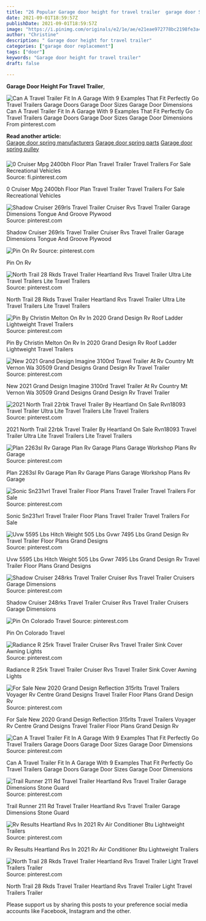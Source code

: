 ```yaml
---
title: "26 Popular Garage door height for travel trailer  garage door Style"
date: 2021-09-01T18:59:57Z
publishDate: 2021-09-01T18:59:57Z
image: "https://i.pinimg.com/originals/e2/1e/ae/e21eae972778bc2198fe3a4b59501404.png"
author: "Christine"
description: " Garage door height for travel trailer"
categories: ["garage door replacement"]
tags: ["door"]
keywords: "Garage door height for travel trailer"
draft: false

---
```

<!-- Head tag Code -->
**Garage Door Height For Travel Trailer**, 

![Can A Travel Trailer Fit In A Garage With 9 Examples That Fit Perfectly Go Travel Trailers Garage Doors Garage Door Sizes Garage Door Dimensions](https://i.pinimg.com/originals/a6/af/4a/a6af4a03fabbf4c63be69ab5a0af9ced.png "Can A Travel Trailer Fit In A Garage With 9 Examples That Fit Perfectly Go Travel Trailers Garage Doors Garage Door Sizes Garage Door Dimensions")
Can A Travel Trailer Fit In A Garage With 9 Examples That Fit Perfectly Go Travel Trailers Garage Doors Garage Door Sizes Garage Door Dimensions From pinterest.com

**Read another article:**  
[Garage door spring manufacturers](/garage-door-spring-manufacturers/)
[Garage door spring parts](/garage-door-spring-parts/)
[Garage door spring pulley](/garage-door-spring-pulley/)




### 

 


![0 Cruiser Mpg 2400bh Floor Plan Travel Trailer Travel Trailers For Sale Recreational Vehicles](https://i.pinimg.com/736x/94/a3/b7/94a3b7d92428efc932118df33b74e0b5.jpg "0 Cruiser Mpg 2400bh Floor Plan Travel Trailer Travel Trailers For Sale Recreational Vehicles")
Source: fi.pinterest.com

0 Cruiser Mpg 2400bh Floor Plan Travel Trailer Travel Trailers For Sale Recreational Vehicles  

![Shadow Cruiser 269rls Travel Trailer Cruiser Rvs Travel Trailer Garage Dimensions Tongue And Groove Plywood](https://i.pinimg.com/736x/11/8c/94/118c941911bdf42c722edc069ccf9338.jpg "Shadow Cruiser 269rls Travel Trailer Cruiser Rvs Travel Trailer Garage Dimensions Tongue And Groove Plywood")
Source: pinterest.com

Shadow Cruiser 269rls Travel Trailer Cruiser Rvs Travel Trailer Garage Dimensions Tongue And Groove Plywood  

![Pin On Rv](https://i.pinimg.com/736x/a3/df/1b/a3df1bd2a1c503113d28ee83153b00ce.jpg "Pin On Rv")
Source: pinterest.com

Pin On Rv  

![North Trail 28 Rkds Travel Trailer Heartland Rvs Travel Trailer Ultra Lite Travel Trailers Lite Travel Trailers](https://i.pinimg.com/originals/97/9d/de/979dde224e9d130f6c8209d8e6b70325.png "North Trail 28 Rkds Travel Trailer Heartland Rvs Travel Trailer Ultra Lite Travel Trailers Lite Travel Trailers")
Source: pinterest.com

North Trail 28 Rkds Travel Trailer Heartland Rvs Travel Trailer Ultra Lite Travel Trailers Lite Travel Trailers  

![Pin By Christin Melton On Rv In 2020 Grand Design Rv Roof Ladder Lightweight Travel Trailers](https://i.pinimg.com/originals/71/9c/cb/719ccbb0b6879d77444017cf2eaf4767.png "Pin By Christin Melton On Rv In 2020 Grand Design Rv Roof Ladder Lightweight Travel Trailers")
Source: pinterest.com

Pin By Christin Melton On Rv In 2020 Grand Design Rv Roof Ladder Lightweight Travel Trailers  

![New 2021 Grand Design Imagine 3100rd Travel Trailer At Rv Country Mt Vernon Wa 30509 Grand Designs Grand Design Rv Travel Trailer](https://i.pinimg.com/originals/78/1d/45/781d45938dcbe4e9df6f68c8ba679d7a.jpg "New 2021 Grand Design Imagine 3100rd Travel Trailer At Rv Country Mt Vernon Wa 30509 Grand Designs Grand Design Rv Travel Trailer")
Source: pinterest.com

New 2021 Grand Design Imagine 3100rd Travel Trailer At Rv Country Mt Vernon Wa 30509 Grand Designs Grand Design Rv Travel Trailer  

![2021 North Trail 22rbk Travel Trailer By Heartland On Sale Rvn18093 Travel Trailer Ultra Lite Travel Trailers Lite Travel Trailers](https://i.pinimg.com/originals/5e/00/40/5e0040679d59feae060b09d4ebf38c22.jpg "2021 North Trail 22rbk Travel Trailer By Heartland On Sale Rvn18093 Travel Trailer Ultra Lite Travel Trailers Lite Travel Trailers")
Source: pinterest.com

2021 North Trail 22rbk Travel Trailer By Heartland On Sale Rvn18093 Travel Trailer Ultra Lite Travel Trailers Lite Travel Trailers  

![Plan 2263sl Rv Garage Plan Rv Garage Plans Garage Workshop Plans Rv Garage](https://i.pinimg.com/originals/32/7d/e9/327de9afd76174e892cbdd4c07c73941.gif "Plan 2263sl Rv Garage Plan Rv Garage Plans Garage Workshop Plans Rv Garage")
Source: pinterest.com

Plan 2263sl Rv Garage Plan Rv Garage Plans Garage Workshop Plans Rv Garage  

![Sonic Sn231vrl Travel Trailer Floor Plans Travel Trailer Travel Trailers For Sale](https://i.pinimg.com/originals/75/f6/32/75f6322f779b655a4799c75f8807f526.jpg "Sonic Sn231vrl Travel Trailer Floor Plans Travel Trailer Travel Trailers For Sale")
Source: pinterest.com

Sonic Sn231vrl Travel Trailer Floor Plans Travel Trailer Travel Trailers For Sale  

![Uvw 5595 Lbs Hitch Weight 505 Lbs Gvwr 7495 Lbs Grand Design Rv Travel Trailer Floor Plans Grand Designs](https://i.pinimg.com/736x/43/c8/84/43c884337c551ac747205f046e079f36.jpg "Uvw 5595 Lbs Hitch Weight 505 Lbs Gvwr 7495 Lbs Grand Design Rv Travel Trailer Floor Plans Grand Designs")
Source: pinterest.com

Uvw 5595 Lbs Hitch Weight 505 Lbs Gvwr 7495 Lbs Grand Design Rv Travel Trailer Floor Plans Grand Designs  

![Shadow Cruiser 248rks Travel Trailer Cruiser Rvs Travel Trailer Cruisers Garage Dimensions](https://i.pinimg.com/originals/fd/bd/15/fdbd156373ac2dde3bc4adfa55a08824.png "Shadow Cruiser 248rks Travel Trailer Cruiser Rvs Travel Trailer Cruisers Garage Dimensions")
Source: pinterest.com

Shadow Cruiser 248rks Travel Trailer Cruiser Rvs Travel Trailer Cruisers Garage Dimensions  

![Pin On Colorado Travel](https://i.pinimg.com/736x/7f/60/90/7f6090cdda44af529c837b05ac85894c.jpg "Pin On Colorado Travel")
Source: pinterest.com

Pin On Colorado Travel  

![Radiance R 25rk Travel Trailer Cruiser Rvs Travel Trailer Sink Cover Awning Lights](https://i.pinimg.com/originals/e0/ef/4f/e0ef4f155680368d18b682064de720f2.png "Radiance R 25rk Travel Trailer Cruiser Rvs Travel Trailer Sink Cover Awning Lights")
Source: pinterest.com

Radiance R 25rk Travel Trailer Cruiser Rvs Travel Trailer Sink Cover Awning Lights  

![For Sale New 2020 Grand Design Reflection 315rlts Travel Trailers Voyager Rv Centre Grand Designs Travel Trailer Floor Plans Grand Design Rv](https://i.pinimg.com/originals/a1/f2/2e/a1f22e965293dd3d8194b5ae34016d68.jpg "For Sale New 2020 Grand Design Reflection 315rlts Travel Trailers Voyager Rv Centre Grand Designs Travel Trailer Floor Plans Grand Design Rv")
Source: pinterest.com

For Sale New 2020 Grand Design Reflection 315rlts Travel Trailers Voyager Rv Centre Grand Designs Travel Trailer Floor Plans Grand Design Rv  

![Can A Travel Trailer Fit In A Garage With 9 Examples That Fit Perfectly Go Travel Trailers Garage Doors Garage Door Sizes Garage Door Dimensions](https://i.pinimg.com/originals/a6/af/4a/a6af4a03fabbf4c63be69ab5a0af9ced.png "Can A Travel Trailer Fit In A Garage With 9 Examples That Fit Perfectly Go Travel Trailers Garage Doors Garage Door Sizes Garage Door Dimensions")
Source: pinterest.com

Can A Travel Trailer Fit In A Garage With 9 Examples That Fit Perfectly Go Travel Trailers Garage Doors Garage Door Sizes Garage Door Dimensions  

![Trail Runner 211 Rd Travel Trailer Heartland Rvs Travel Trailer Garage Dimensions Stone Guard](https://i.pinimg.com/736x/c1/27/88/c127882f5d1bee32e48280531768de39.jpg "Trail Runner 211 Rd Travel Trailer Heartland Rvs Travel Trailer Garage Dimensions Stone Guard")
Source: pinterest.com

Trail Runner 211 Rd Travel Trailer Heartland Rvs Travel Trailer Garage Dimensions Stone Guard  

![Rv Results Heartland Rvs In 2021 Rv Air Conditioner Btu Lightweight Trailers](https://i.pinimg.com/originals/87/c1/4c/87c14c92e7f2c620ad24f99c19da23c5.png "Rv Results Heartland Rvs In 2021 Rv Air Conditioner Btu Lightweight Trailers")
Source: pinterest.com

Rv Results Heartland Rvs In 2021 Rv Air Conditioner Btu Lightweight Trailers  

![North Trail 28 Rkds Travel Trailer Heartland Rvs Travel Trailer Light Travel Trailers Trailer](https://i.pinimg.com/originals/e2/1e/ae/e21eae972778bc2198fe3a4b59501404.png "North Trail 28 Rkds Travel Trailer Heartland Rvs Travel Trailer Light Travel Trailers Trailer")
Source: pinterest.com

North Trail 28 Rkds Travel Trailer Heartland Rvs Travel Trailer Light Travel Trailers Trailer  

Please support us by sharing this posts to your preference social media accounts like Facebook, Instagram and the other.

